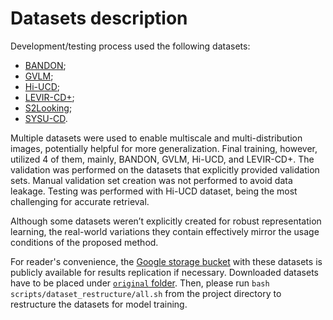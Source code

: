# Datasets description

Development/testing process used the following datasets:
- [BANDON](https://github.com/fitzpchao/BANDON);
- [GVLM](https://github.com/zxk688/GVLM);
- [Hi-UCD](https://github.com/Daisy-7/Hi-UCD-S);
- [LEVIR-CD+](https://github.com/justchenhao/LEVIR);
- [S2Looking](https://github.com/S2Looking/Dataset);
- [SYSU-CD](https://github.com/liumency/SYSU-CD).

Multiple datasets were used to enable multiscale and multi-distribution images, potentially helpful for more generalization. Final training, however, utilized 4 of them, mainly, BANDON, GVLM, Hi-UCD, and LEVIR-CD+. The validation was performed on the datasets that explicitly provided validation sets. Manual validation set creation was not performed to avoid data leakage. Testing was performed with Hi-UCD dataset, being the most challenging for accurate retrieval.

Although some datasets weren’t explicitly created for robust representation learning, the real-world variations they contain effectively mirror the usage conditions of the proposed method.

For reader's convenience, the [Google storage bucket](https://console.cloud.google.com/storage/browser/aerial-disentangled-representations-2025?project=gen-lang-client-0985540815) with these datasets is publicly available for results replication if necessary.
Downloaded datasets have to be placed under [`original` folder](./original). Then, please run `bash scripts/dataset_restructure/all.sh` from the project directory to restructure the datasets for model training.
